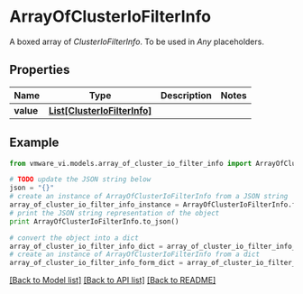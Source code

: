 # ArrayOfClusterIoFilterInfo

A boxed array of *ClusterIoFilterInfo*. To be used in *Any* placeholders. 

## Properties
Name | Type | Description | Notes
------------ | ------------- | ------------- | -------------
**value** | [**List[ClusterIoFilterInfo]**](ClusterIoFilterInfo.md) |  | 

## Example

```python
from vmware_vi.models.array_of_cluster_io_filter_info import ArrayOfClusterIoFilterInfo

# TODO update the JSON string below
json = "{}"
# create an instance of ArrayOfClusterIoFilterInfo from a JSON string
array_of_cluster_io_filter_info_instance = ArrayOfClusterIoFilterInfo.from_json(json)
# print the JSON string representation of the object
print ArrayOfClusterIoFilterInfo.to_json()

# convert the object into a dict
array_of_cluster_io_filter_info_dict = array_of_cluster_io_filter_info_instance.to_dict()
# create an instance of ArrayOfClusterIoFilterInfo from a dict
array_of_cluster_io_filter_info_form_dict = array_of_cluster_io_filter_info.from_dict(array_of_cluster_io_filter_info_dict)
```
[[Back to Model list]](../README.md#documentation-for-models) [[Back to API list]](../README.md#documentation-for-api-endpoints) [[Back to README]](../README.md)


